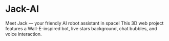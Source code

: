 # Jack-AI
Meet Jack — your friendly AI robot assistant in space! This 3D web project features a Wall-E-inspired bot, live stars background, chat bubbles, and voice interaction.
